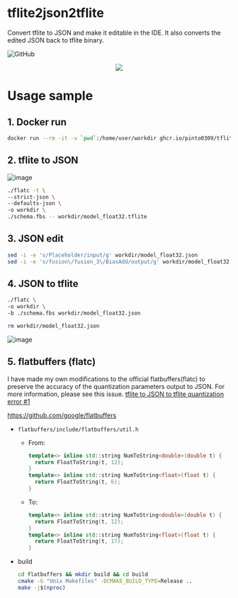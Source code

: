 # tflite2json2tflite
Convert tflite to JSON and make it editable in the IDE. It also converts the edited JSON back to tflite binary.

![GitHub](https://img.shields.io/github/license/PINTO0309/tflite2json2tflite?color=2BAF2B)

<p align="center">
  <img src="https://user-images.githubusercontent.com/33194443/170994316-3e3d541c-9a6d-43cb-8ea5-be0201343e03.png" />
</p>

# Usage sample

## 1. Docker run
```bash
docker run --rm -it -v `pwd`:/home/user/workdir ghcr.io/pinto0309/tflite2json2tflite:latest
```
## 2. tflite to JSON
![image](https://user-images.githubusercontent.com/33194443/170987334-32f5631e-ff71-4e50-9ab6-9554fd3fa0fd.png)

```bash
./flatc -t \
--strict-json \
--defaults-json \
-o workdir \
./schema.fbs -- workdir/model_float32.tflite
```
## 3. JSON edit
```bash
sed -i -e 's/Placeholder/input/g' workdir/model_float32.json
sed -i -e 's/fusion\/fusion_3\/BiasAdd/output/g' workdir/model_float32.json
```
## 4. JSON to tflite
```bash
./flatc \
-o workdir \
-b ./schema.fbs workdir/model_float32.json

rm workdir/model_float32.json
```
![image](https://user-images.githubusercontent.com/33194443/170987592-186f7da4-065f-408a-bc0b-dfe91b19ab9b.png)

## 5. flatbuffers (flatc)
I have made my own modifications to the official flatbuffers(flatc) to preserve the accuracy of the quantization parameters output to JSON. For more information, please see this issue. [tflite to JSON to tflite quantization error #1](https://github.com/PINTO0309/tflite2json2tflite/issues/1)

https://github.com/google/flatbuffers

- `flatbuffers/include/flatbuffers/util.h`
  - From:
    ```cpp
    template<> inline std::string NumToString<double>(double t) {
      return FloatToString(t, 12);
    }
    template<> inline std::string NumToString<float>(float t) {
      return FloatToString(t, 6);
    }
    ```
  - To:
    ```cpp
    template<> inline std::string NumToString<double>(double t) {
      return FloatToString(t, 12);
    }
    template<> inline std::string NumToString<float>(float t) {
      return FloatToString(t, 17);
    }
    ```

- build
  ```bash
  cd flatbuffers && mkdir build && cd build
  cmake -G "Unix Makefiles" -DCMAKE_BUILD_TYPE=Release ..
  make -j$(nproc)
  ```
